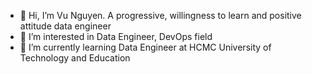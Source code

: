 - 👋 Hi, I’m Vu Nguyen. A progressive, willingness to learn and positive attitude data engineer
- 👀 I’m interested in Data Engineer, DevOps field
- 🌱 I’m currently learning Data Engineer at HCMC University of Technology and Education
